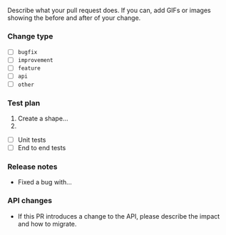 Describe what your pull request does. If you can, add GIFs or images showing the before and after of your change.

### Change type

- [ ] `bugfix`
- [ ] `improvement`
- [ ] `feature`
- [ ] `api`
- [ ] `other`

### Test plan

1. Create a shape...
2.

- [ ] Unit tests
- [ ] End to end tests

### Release notes

- Fixed a bug with…

### API changes

- If this PR introduces a change to the API, please describe the impact and how to migrate.

